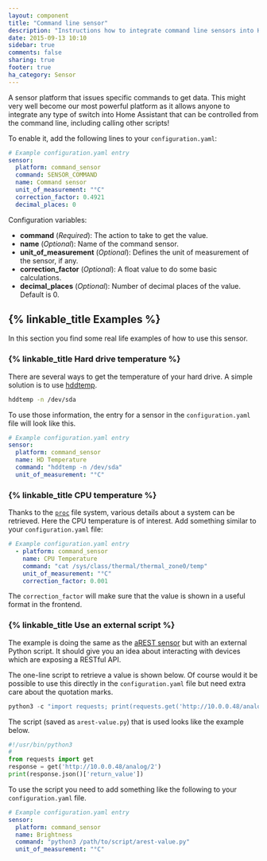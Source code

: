 ```yaml
---
layout: component
title: "Command line sensor"
description: "Instructions how to integrate command line sensors into Home Assistant."
date: 2015-09-13 10:10
sidebar: true
comments: false
sharing: true
footer: true
ha_category: Sensor
---
```



A sensor platform that issues specific commands to get data. This might very well become our most powerful platform as it allows anyone to integrate any type of switch into Home Assistant that can be controlled from the command line, including calling other scripts!

To enable it, add the following lines to your `configuration.yaml`:

```yaml
# Example configuration.yaml entry
sensor:
  platform: command_sensor
  command: SENSOR_COMMAND
  name: Command sensor
  unit_of_measurement: "°C"
  correction_factor: 0.4921
  decimal_places: 0
```

Configuration variables:

- **command** (*Required*): The action to take to get the value.
- **name** (*Optional*): Name of the command sensor.
- **unit_of_measurement** (*Optional*): Defines the unit of measurement of the sensor, if any.
- **correction_factor** (*Optional*): A float value to do some basic calculations.
- **decimal_places** (*Optional*): Number of decimal places of the value. Default is 0.

## {% linkable_title Examples %}

In this section you find some real life examples of how to use this sensor.

### {% linkable_title Hard drive temperature %}

There are several ways to get the temperature of your hard drive. A simple solution is to use [hddtemp](https://savannah.nongnu.org/projects/hddtemp/).

```bash
hddtemp -n /dev/sda
```

To use those information, the entry for a sensor in the `configuration.yaml` file will look like this.

```yaml
# Example configuration.yaml entry
sensor:
  platform: command_sensor
  name: HD Temperature
  command: "hddtemp -n /dev/sda"
  unit_of_measurement: "°C"
```

### {% linkable_title CPU temperature %}

Thanks to the [`proc`](https://en.wikipedia.org/wiki/Procfs) file system, various details about a system can be retrieved. Here the CPU temperature 
is of interest. Add something similar to your `configuration.yaml` file:

```yaml
# Example configuration.yaml entry
  - platform: command_sensor
    name: CPU Temperature
    command: "cat /sys/class/thermal/thermal_zone0/temp"
    unit_of_measurement: "°C"
    correction_factor: 0.001
```

The `correction_factor` will make sure that the value is shown in a useful format in the frontend.

### {% linkable_title Use an external script %}

The example is doing the same as the [aREST sensor](/components/sensor.arest.html) but with an external Python script. It should give you an idea about interacting with devices which are exposing a RESTful API.

The one-line script to retrieve a value is shown below. Of course would it be possible to use this directly in the `configuration.yaml` file but need extra care about the quotation marks.

```python
python3 -c "import requests; print(requests.get('http://10.0.0.48/analog/2').json()['return_value'])"
```

The script (saved as `arest-value.py`) that is used looks like the example below.

```python
#!/usr/bin/python3
#
from requests import get
response = get('http://10.0.0.48/analog/2')
print(response.json()['return_value'])
```

To use the script you need to add something like the following to your `configuration.yaml` file.

```yaml
# Example configuration.yaml entry
sensor:
  platform: command_sensor
  name: Brightness
  command: "python3 /path/to/script/arest-value.py"
  unit_of_measurement: "°C"
```

